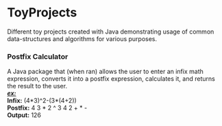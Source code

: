 # ToyProjects
Different toy projects created with Java demonstrating usage of common data-structures and algorithms for various purposes.

<h3>Postfix Calculator</h3>
A Java package that (when ran) allows the user to enter an infix math expression, converts it into a postfix expression, calculates it, and returns the result to the user.<br>
<strong><em><u>ex:</u></em> <br>Infix:</strong> (4*3)^2-(3*(4+2))<br><strong>Postfix:</strong> 4 3 * 2 ^ 3 4 2 + * -<br><strong>Output:</strong> 126
